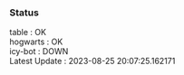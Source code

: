 ### Status


table : OK  
hogwarts : OK  
icy-bot : DOWN  
Latest Update : 2023-08-25 20:07:25.162171
